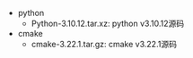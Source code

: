 * python
    * Python-3.10.12.tar.xz: python v3.10.12源码
* cmake
    * cmake-3.22.1.tar.gz: cmake v3.22.1源码
